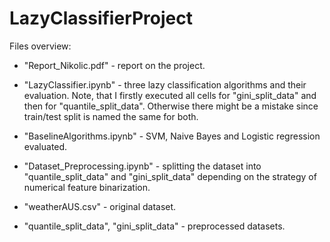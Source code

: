 # LazyClassifierProject

Files overview:

- "Report_Nikolic.pdf" - report on the project.

- "LazyClassifier.ipynb" - three lazy classification algorithms and their evaluation. Note, that I firstly executed all cells for "gini\_split\_data" and then for "quantile\_split\_data". Otherwise there might be a mistake since train/test split is named the same for both.

- "BaselineAlgorithms.ipynb" - SVM, Naive Bayes and Logistic regression evaluated.

- "Dataset\_Preprocessing.ipynb" - splitting the dataset into "quantile\_split\_data" and "gini\_split\_data" depending on the strategy of numerical feature binarization.

- "weatherAUS.csv" - original dataset.

- "quantile\_split\_data", "gini\_split\_data" - preprocessed datasets.
